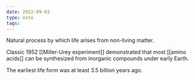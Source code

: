 ```yaml
---
date: 2022-09-03
type: note
tags: 
---
```


Natural process by which life arises from non-living matter.

Classic 1952 [[Miller-Urey experiment]] demonstrated that most [[amino acids]] can be synthesized from inorganic compounds under early Earth.

The earliest life form was at least 3.5 billion years ago.
